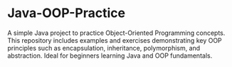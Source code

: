 # Java-OOP-Practice
A simple Java project to practice Object-Oriented Programming concepts. This repository includes examples and exercises demonstrating key OOP principles such as encapsulation, inheritance, polymorphism, and abstraction. Ideal for beginners learning Java and OOP fundamentals.
